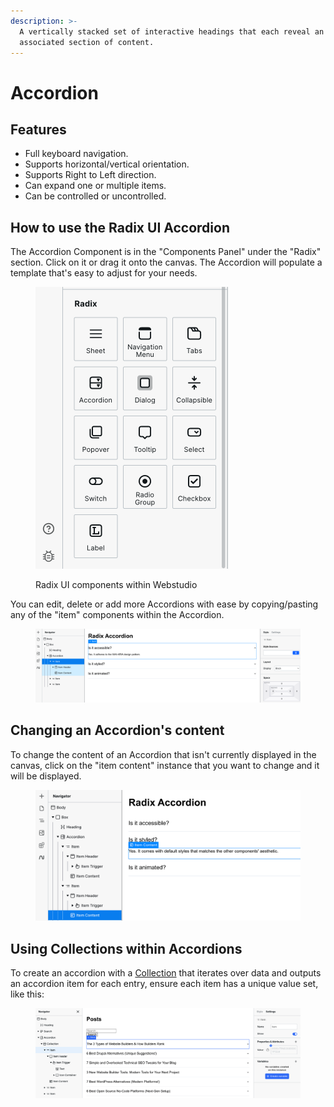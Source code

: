 ```yaml
---
description: >-
  A vertically stacked set of interactive headings that each reveal an
  associated section of content.
---
```


# Accordion

## Features

* Full keyboard navigation.
* Supports horizontal/vertical orientation.
* Supports Right to Left direction.
* Can expand one or multiple items.
* Can be controlled or uncontrolled.

## How to use the Radix UI Accordion

The Accordion Component is in the "Components Panel" under the "Radix" section. Click on it or drag it onto the canvas. The Accordion will populate a template that's easy to adjust for your needs.

<figure><img src="../../.gitbook/assets/radix-components.png" alt="" width="308"><figcaption><p>Radix UI components within Webstudio</p></figcaption></figure>

You can edit, delete or add more Accordions with ease by copying/pasting any of the "item" components within the Accordion.

<figure><img src="../../.gitbook/assets/radix-accordion.png" alt=""><figcaption></figcaption></figure>

## Changing an Accordion's content

To change the content of an Accordion that isn't currently displayed in the canvas, click on the "item content" instance that you want to change and it will be displayed.

<figure><img src="../../.gitbook/assets/radix-accordion-content.png" alt=""><figcaption></figcaption></figure>

## Using Collections within Accordions

To create an accordion with a [Collection](../core-components/collection.md.md) that iterates over data and outputs an accordion item for each entry, ensure each item has a unique value set, like this:

<figure><img src="../../.gitbook/assets/accordion-collection.png" alt="accordion collection unique item"><figcaption></figcaption></figure>
